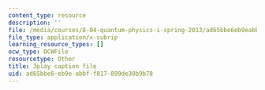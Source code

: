 ```yaml
---
content_type: resource
description: ''
file: /media/courses/8-04-quantum-physics-i-spring-2013/ad65bbe6eb9eabbff817899de30b9b78_TWpyhsPAK14.srt
file_type: application/x-subrip
learning_resource_types: []
ocw_type: OCWFile
resourcetype: Other
title: 3play caption file
uid: ad65bbe6-eb9e-abbf-f817-899de30b9b78
---
```

